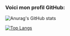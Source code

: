 ### Voici mon profil GitHub:

![Anurag's GitHub stats](https://github-readme-stats.vercel.app/api?username=gabincleaver&show_icons=true&theme=radical&locale=fr)

[![Top Langs](https://github-readme-stats.vercel.app/api/top-langs/?username=gabincleaver&layout=compact&show_icons=true)](https://github.com/anuraghazra/github-readme-stats)
